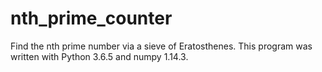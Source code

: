 # nth_prime_counter
Find the nth prime number via a sieve of Eratosthenes.
This program was written with Python 3.6.5 and numpy 1.14.3.

